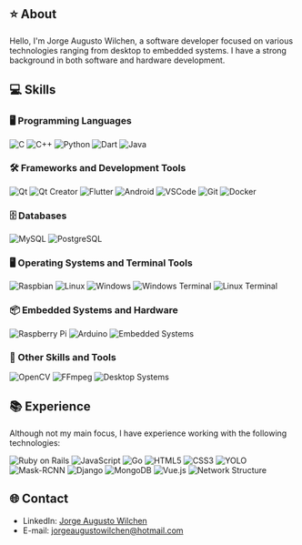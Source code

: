 ## ⭐ About
Hello, I'm Jorge Augusto Wilchen, a software developer focused on various technologies ranging from desktop to embedded systems. I have a strong background in both software and hardware development.

## 💻 Skills

### 🖥️ Programming Languages
![C](https://img.shields.io/badge/C-A8B9CC?style=for-the-badge&logo=c&logoColor=white)
![C++](https://img.shields.io/badge/C++-00599C?style=for-the-badge&logo=cplusplus&logoColor=white)
![Python](https://img.shields.io/badge/Python-3776AB?style=for-the-badge&logo=python&logoColor=white)
![Dart](https://img.shields.io/badge/Dart-0175C2?style=for-the-badge&logo=dart&logoColor=white)
![Java](https://img.shields.io/badge/Java-007396?style=for-the-badge&logo=java&logoColor=white)

### 🛠️ Frameworks and Development Tools
![Qt](https://img.shields.io/badge/Qt-41CD52?style=for-the-badge&logo=qt&logoColor=white)
![Qt Creator](https://img.shields.io/badge/Qt%20Creator-41CD52?style=for-the-badge&logo=qt&logoColor=white)
![Flutter](https://img.shields.io/badge/Flutter-02569B?style=for-the-badge&logo=flutter&logoColor=white)
![Android](https://img.shields.io/badge/Android-3DDC84?style=for-the-badge&logo=android&logoColor=white)
![VSCode](https://img.shields.io/badge/VS%20Code-007ACC?style=for-the-badge&logo=visualstudiocode&logoColor=white)
![Git](https://img.shields.io/badge/Git-F05032?style=for-the-badge&logo=git&logoColor=white)
![Docker](https://img.shields.io/badge/Docker-2496ED?style=for-the-badge&logo=docker&logoColor=white)

### 🗄️ Databases
![MySQL](https://img.shields.io/badge/MySQL-4479A1?style=for-the-badge&logo=mysql&logoColor=white)
![PostgreSQL](https://img.shields.io/badge/PostgreSQL-336791?style=for-the-badge&logo=postgresql&logoColor=white)

### 🖥️ Operating Systems and Terminal Tools
![Raspbian](https://img.shields.io/badge/Raspbian-A22846?style=for-the-badge&logo=raspberrypi&logoColor=white)
![Linux](https://img.shields.io/badge/Linux-FCC624?style=for-the-badge&logo=linux&logoColor=black)
![Windows](https://img.shields.io/badge/Windows-0078D6?style=for-the-badge&logo=windows&logoColor=white)
![Windows Terminal](https://img.shields.io/badge/Windows%20Terminal-4D4D4D?style=for-the-badge&logo=windowsterminal&logoColor=white)
![Linux Terminal](https://img.shields.io/badge/Linux%20Terminal-241F31?style=for-the-badge&logo=gnometerminal&logoColor=white)

### 📦 Embedded Systems and Hardware
![Raspberry Pi](https://img.shields.io/badge/Raspberry%20Pi-A22846?style=for-the-badge&logo=raspberrypi&logoColor=white)
![Arduino](https://img.shields.io/badge/Arduino-00979D?style=for-the-badge&logo=arduino&logoColor=white)
![Embedded Systems](https://img.shields.io/badge/Embedded%20Systems-000000?style=for-the-badge&logo=embedded-c&logoColor=white)

### 🎥 Other Skills and Tools
![OpenCV](https://img.shields.io/badge/OpenCV-5C3EE8?style=for-the-badge&logo=opencv&logoColor=white)
![FFmpeg](https://img.shields.io/badge/FFmpeg-007808?style=for-the-badge&logo=ffmpeg&logoColor=white)
![Desktop Systems](https://img.shields.io/badge/Desktop%20Systems-007ACC?style=for-the-badge&logo=desktop&logoColor=white)

## 📚 Experience
Although not my main focus, I have experience working with the following technologies:

![Ruby on Rails](https://img.shields.io/badge/Ruby_on_Rails-CC0000?style=for-the-badge&logo=ruby-on-rails&logoColor=white)
![JavaScript](https://img.shields.io/badge/JavaScript-F7DF1E?style=for-the-badge&logo=javascript&logoColor=black)
![Go](https://img.shields.io/badge/Go-00ADD8?style=for-the-badge&logo=go&logoColor=white)
![HTML5](https://img.shields.io/badge/HTML5-E34F26?style=for-the-badge&logo=html5&logoColor=white)
![CSS3](https://img.shields.io/badge/CSS3-1572B6?style=for-the-badge&logo=css3&logoColor=white)
![YOLO](https://img.shields.io/badge/YOLO-00A8E8?style=for-the-badge&logo=yolo&logoColor=white)
![Mask-RCNN](https://img.shields.io/badge/Mask_RCNN-000000?style=for-the-badge&logo=mask-rcnn&logoColor=white)
![Django](https://img.shields.io/badge/Django-092E20?style=for-the-badge&logo=django&logoColor=white)
![MongoDB](https://img.shields.io/badge/MongoDB-47A248?style=for-the-badge&logo=mongodb&logoColor=white)
![Vue.js](https://img.shields.io/badge/Vue.js-4FC08D?style=for-the-badge&logo=vue.js&logoColor=white)
![Network Structure](https://img.shields.io/badge/Network_Structure-0081A7?style=for-the-badge&logo=network&logoColor=white)

## 🌐 Contact
- LinkedIn: [Jorge Augusto Wilchen](https://www.linkedin.com/in/jorge-augusto-wilchen-482753214/)
- E-mail: jorgeaugustowilchen@hotmail.com

